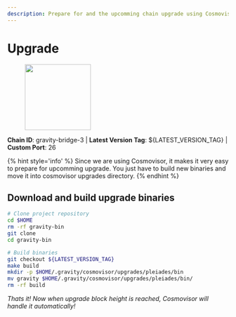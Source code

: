 ```yaml
---
description: Prepare for and the upcomming chain upgrade using Cosmovisor.
---
```


# Upgrade

<figure><img src="https://raw.githubusercontent.com/kj89/testnet_manuals/main/pingpub/logos/gravitybridge.png" width="150" alt=""><figcaption></figcaption></figure>

**Chain ID**: gravity-bridge-3 | **Latest Version Tag**: ${LATEST_VERSION_TAG} | **Custom Port**: 26

{% hint style='info' %}
Since we are using Cosmovisor, it makes it very easy to prepare for upcomming upgrade.
You just have to build new binaries and move it into cosmovisor upgrades directory.
{% endhint %}

## Download and build upgrade binaries

```bash
# Clone project repository
cd $HOME
rm -rf gravity-bin
git clone 
cd gravity-bin

# Build binaries
git checkout ${LATEST_VERSION_TAG}
make build
mkdir -p $HOME/.gravity/cosmovisor/upgrades/pleiades/bin
mv gravity $HOME/.gravity/cosmovisor/upgrades/pleiades/bin/
rm -rf build
```

*Thats it! Now when upgrade block height is reached, Cosmovisor will handle it automatically!*
